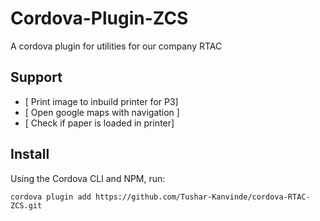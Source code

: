 # Cordova-Plugin-ZCS

A cordova plugin for utilities for our company RTAC

## Support

- [ Print image to inbuild printer for P3]
- [ Open google maps with navigation ]
- [ Check if paper is loaded in printer]

## Install

Using the Cordova CLI and NPM, run:

```
cordova plugin add https://github.com/Tushar-Kanvinde/cordova-RTAC-ZCS.git
```

